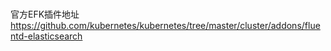 #
官方EFK插件地址
https://github.com/kubernetes/kubernetes/tree/master/cluster/addons/fluentd-elasticsearch


